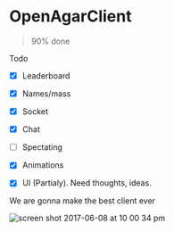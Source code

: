 # OpenAgarClient

> 90% done

Todo
- [x] Leaderboard
- [x] Names/mass
- [x] Socket
- [x] Chat
- [ ] Spectating
- [x] Animations
- [x] UI (Partialy). Need thoughts, ideas.


We are gonna make the best client ever

![screen shot 2017-06-08 at 10 00 34 pm](https://user-images.githubusercontent.com/13282284/26957951-1142c868-4c96-11e7-9b71-735ca018a9ff.png)

